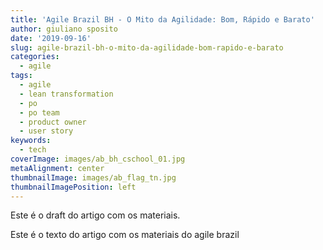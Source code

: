 ```yaml
---
title: 'Agile Brazil BH - O Mito da Agilidade: Bom, Rápido e Barato'
author: giuliano sposito
date: '2019-09-16'
slug: agile-brazil-bh-o-mito-da-agilidade-bom-rapido-e-barato
categories:
  - agile
tags:
  - agile
  - lean transformation
  - po
  - po team
  - product owner
  - user story
keywords:
  - tech
coverImage: images/ab_bh_cschool_01.jpg
metaAlignment: center
thumbnailImage: images/ab_flag_tn.jpg
thumbnailImagePosition: left
---
```


Este é o draft do artigo com os materiais.

<!--more-->

Este é o texto do artigo com os materiais do agile brazil